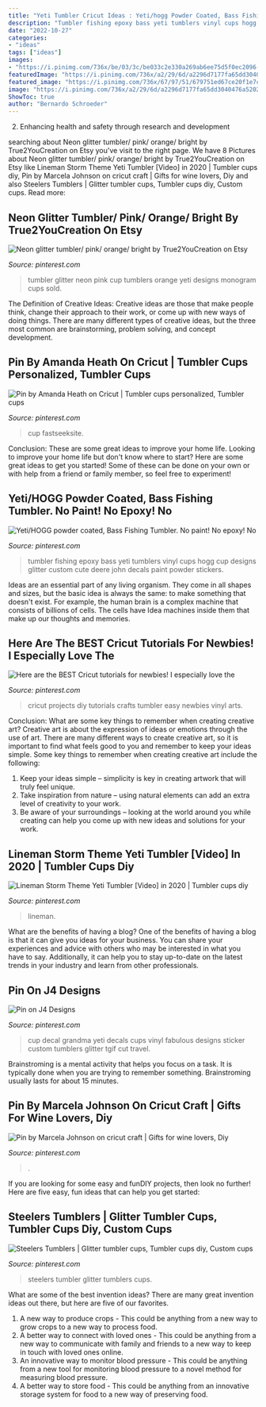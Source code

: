 ```yaml
---
title: "Yeti Tumbler Cricut Ideas : Yeti/hogg Powder Coated, Bass Fishing Tumbler. No Paint! No Epoxy! No"
description: "Tumbler fishing epoxy bass yeti tumblers vinyl cups hogg cup designs glitter custom cute deere john decals paint powder stickers"
date: "2022-10-27"
categories:
- "ideas"
tags: ["ideas"]
images:
- "https://i.pinimg.com/736x/be/03/3c/be033c2e330a269ab6ee75d5f0ec2096--yeti-cup-decal-yeti-decals.jpg"
featuredImage: "https://i.pinimg.com/736x/a2/29/6d/a2296d7177fa65dd3040476a5202bec0.jpg"
featured_image: "https://i.pinimg.com/736x/67/97/51/679751ed67ce20f1e7cc7f3c9fd43fe4.jpg"
image: "https://i.pinimg.com/736x/a2/29/6d/a2296d7177fa65dd3040476a5202bec0.jpg"
ShowToc: true
author: "Bernardo Schroeder"
---
```



2. Enhancing health and safety through research and development 

	

		
searching about Neon glitter tumbler/ pink/ orange/ bright by True2YouCreation on Etsy you've visit to the right page. We have 8 Pictures about Neon glitter tumbler/ pink/ orange/ bright by True2YouCreation on Etsy like Lineman Storm Theme Yeti Tumbler [Video] in 2020 | Tumbler cups diy, Pin by Marcela Johnson on cricut craft | Gifts for wine lovers, Diy and also Steelers Tumblers | Glitter tumbler cups, Tumbler cups diy, Custom cups. Read more:
		
    
## Neon Glitter Tumbler/ Pink/ Orange/ Bright By True2YouCreation On Etsy

<img loading=lazy src="https://i.pinimg.com/736x/83/8a/c1/838ac15475a3ec8f9b9e494d091e5f67.jpg" onerror="this.onerror=null;this.src='https://tse1.mm.bing.net/th?id=OIP.C6v6USOfYw55a91UcgsWYwHaJ3&amp;pid=15.1';" alt="Neon glitter tumbler/ pink/ orange/ bright by True2YouCreation on Etsy">

_Source: pinterest.com_

>tumbler glitter neon pink cup tumblers orange yeti designs monogram cups sold. 

	

The Definition of Creative Ideas:
Creative ideas are those that make people think, change their approach to their work, or come up with new ways of doing things. There are many different types of creative ideas, but the three most common are brainstorming, problem solving, and concept development.

    
## Pin By Amanda Heath On Cricut | Tumbler Cups Personalized, Tumbler Cups

<img loading=lazy src="https://i.pinimg.com/736x/cb/55/bf/cb55bfd514e44c9497a26ddfc01590e8.jpg" onerror="this.onerror=null;this.src='https://tse4.mm.bing.net/th?id=OIP.XeB4RDBIysf5Pqbe3sXBUgHaKA&amp;pid=15.1';" alt="Pin by Amanda Heath on Cricut | Tumbler cups personalized, Tumbler cups">

_Source: pinterest.com_

>cup fastseeksite. 

	

Conclusion: These are some great ideas to improve your home life.
Looking to improve your home life but don't know where to start? Here are some great ideas to get you started! Some of these can be done on your own or with help from a friend or family member, so feel free to experiment!

    
## Yeti/HOGG Powder Coated, Bass Fishing Tumbler. No Paint! No Epoxy! No

<img loading=lazy src="https://i.pinimg.com/736x/e1/9d/1c/e19d1c34173b3336912b21267666cdd8.jpg" onerror="this.onerror=null;this.src='https://tse3.mm.bing.net/th?id=OIP.NKU5hcVHeI5PzvTEiGE2QgHaNK&amp;pid=15.1';" alt="Yeti/HOGG powder coated, Bass Fishing Tumbler. No paint! No epoxy! No">

_Source: pinterest.com_

>tumbler fishing epoxy bass yeti tumblers vinyl cups hogg cup designs glitter custom cute deere john decals paint powder stickers. 

	

Ideas are an essential part of any living organism. They come in all shapes and sizes, but the basic idea is always the same: to make something that doesn't exist. For example, the human brain is a complex machine that consists of billions of cells. The cells have Idea machines inside them that make up our thoughts and memories.

    
## Here Are The BEST Cricut Tutorials For Newbies! I Especially Love The

<img loading=lazy src="https://i.pinimg.com/736x/a2/29/6d/a2296d7177fa65dd3040476a5202bec0.jpg" onerror="this.onerror=null;this.src='https://tse3.mm.bing.net/th?id=OIP.g2PW_bZIzH4tL9ae5mV6qwHaRj&amp;pid=15.1';" alt="Here are the BEST Cricut tutorials for newbies! I especially love the">

_Source: pinterest.com_

>cricut projects diy tutorials crafts tumbler easy newbies vinyl arts. 

	

Conclusion: What are some key things to remember when creating creative art?
Creative art is about the expression of ideas or emotions through the use of art. There are many different ways to create creative art, so it is important to find what feels good to you and remember to keep your ideas simple. Some key things to remember when creating creative art include the following:
1. Keep your ideas simple – simplicity is key in creating artwork that will truly feel unique.
2. Take inspiration from nature – using natural elements can add an extra level of creativity to your work.
3. Be aware of your surroundings – looking at the world around you while creating can help you come up with new ideas and solutions for your work.

    
## Lineman Storm Theme Yeti Tumbler [Video] In 2020 | Tumbler Cups Diy

<img loading=lazy src="https://i.pinimg.com/736x/67/97/51/679751ed67ce20f1e7cc7f3c9fd43fe4.jpg" onerror="this.onerror=null;this.src='https://tse4.mm.bing.net/th?id=OIP.xUS4B4Y1Kbw1NHjHmtDbLQHaNK&amp;pid=15.1';" alt="Lineman Storm Theme Yeti Tumbler [Video] in 2020 | Tumbler cups diy">

_Source: pinterest.com_

>lineman. 

	

What are the benefits of having a blog?
One of the benefits of having a blog is that it can give you ideas for your business. You can share your experiences and advice with others who may be interested in what you have to say. Additionally, it can help you to stay up-to-date on the latest trends in your industry and learn from other professionals.

    
## Pin On J4 Designs

<img loading=lazy src="https://i.pinimg.com/736x/be/03/3c/be033c2e330a269ab6ee75d5f0ec2096--yeti-cup-decal-yeti-decals.jpg" onerror="this.onerror=null;this.src='https://tse4.mm.bing.net/th?id=OIP.gzo8In_fAKOJAyPFTf5Y1wHaNK&amp;pid=15.1';" alt="Pin on J4 Designs">

_Source: pinterest.com_

>cup decal grandma yeti decals cups vinyl fabulous designs sticker custom tumblers glitter tgif cut travel. 

	

Brainstroming is a mental activity that helps you focus on a task. It is typically done when you are trying to remember something. Brainstroming usually lasts for about 15 minutes.

    
## Pin By Marcela Johnson On Cricut Craft | Gifts For Wine Lovers, Diy

<img loading=lazy src="https://i.pinimg.com/originals/0a/66/c5/0a66c532dc0fecc3e8cb61436a0f1b44.jpg" onerror="this.onerror=null;this.src='https://tse3.mm.bing.net/th?id=OIP.CMEp0CZm-bTAPOLSXBmSmAHaOt&amp;pid=15.1';" alt="Pin by Marcela Johnson on cricut craft | Gifts for wine lovers, Diy">

_Source: pinterest.com_

>. 

	

If you are looking for some easy and funDIY projects, then look no further! Here are five easy, fun ideas that can help you get started: 

    
## Steelers Tumblers | Glitter Tumbler Cups, Tumbler Cups Diy, Custom Cups

<img loading=lazy src="https://i.pinimg.com/736x/65/16/1f/65161f4eb1fadfd525f04d3b36d4115b.jpg" onerror="this.onerror=null;this.src='https://tse3.mm.bing.net/th?id=OIP.pmn7SBOVX4Ii_MXGJhCU6gHaJ3&amp;pid=15.1';" alt="Steelers Tumblers | Glitter tumbler cups, Tumbler cups diy, Custom cups">

_Source: pinterest.com_

>steelers tumbler glitter tumblers cups. 

	

What are some of the best invention ideas?
There are many great invention ideas out there, but here are five of our favorites. 
1. A new way to produce crops - This could be anything from a new way to grow crops to a new way to process food. 
2. A better way to connect with loved ones - This could be anything from a new way to communicate with family and friends to a new way to keep in touch with loved ones online. 
3. An innovative way to monitor blood pressure - This could be anything from a new tool for monitoring blood pressure to a novel method for measuring blood pressure. 
4. A better way to store food - This could be anything from an innovative storage system for food to a new way of preserving food. 

